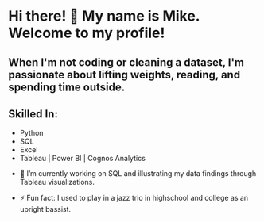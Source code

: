 # Hi there! 👋 My name is Mike. Welcome to my profile!

## When I'm not coding or cleaning a dataset, I'm passionate about lifting weights, reading, and spending time outside.

## Skilled In:
* Python
* SQL
* Excel
* Tableau | Power BI | Cognos Analytics

<!--START_SECTION:badges-->
<!--END_SECTION:badges-->

- 🔭 I’m currently working on SQL and illustrating my data findings through Tableau visualizations.

- ⚡ Fun fact: I used to play in a jazz trio in highschool and college as an upright bassist.
